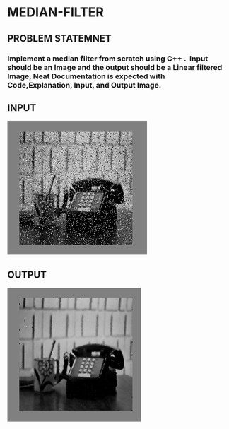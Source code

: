 # MEDIAN-FILTER
## PROBLEM STATEMNET
### Implement a median filter from scratch using C++ .  Input should be an Image and the output should be a Linear filtered Image, Neat Documentation is expected with Code,Explanation, Input, and Output Image.

## INPUT
![](input.jpg)

## OUTPUT
![](Output.jpg)
